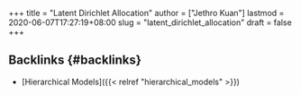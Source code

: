 +++
title = "Latent Dirichlet Allocation"
author = ["Jethro Kuan"]
lastmod = 2020-06-07T17:27:19+08:00
slug = "latent_dirichlet_allocation"
draft = false
+++

## Backlinks {#backlinks}

- [Hierarchical Models]({{< relref "hierarchical_models" >}})
